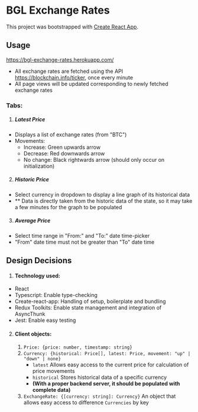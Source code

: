 # BGL Exchange Rates

This project was bootstrapped with [Create React App](https://github.com/facebook/create-react-app).

## Usage

https://bgl-exchange-rates.herokuapp.com/

- All exchange rates are fetched using the API https://blockchain.info/ticker, once every minute
- All page views will be updated corresponding to newly fetched exchange rates

### Tabs:

1. ##### Latest Price

- Displays a list of exchange rates (from "BTC")
- Movements:
  - Increase: Green upwards arrow
  - Decrease: Red downwards arrow
  - No change: Black rightwards arrow (should only occur on initialization)

2. ##### Historic Price

- Select currency in dropdown to display a line graph of its historical data
- ** Data is directly taken from the historic data of the state, so it may take a few minutes for the graph to be populated

3. ##### Average Price

- Select time range in "From:" and "To:" date time-picker
- "From" date time must not be greater than "To" date time

## Design Decisions

1. #### Technology used:

- React
- Typescript: Enable type-checking
- Create-react-app: Handling of setup, boilerplate and bundling
- Redux Toolkits: Enable state management and integration of AsyncThunk
- Jest: Enable easy testing

2. #### Client objects:

   1. `Price: {price: number, timestamp: string}`
   2. `Currency: {historical: Price[], latest: Price, movement: "up" | "down" | none}`
      - `latest` Allows easy access to the current price for calculation of price movements
      - `historical` Stores historical data of a specific currency 
      - **(With a proper backend server, it should be populated with complete data)**
   3. `ExchangeRate: {[currency: string]: Currency}` An object that allows easy access to difference `Currencies` by key